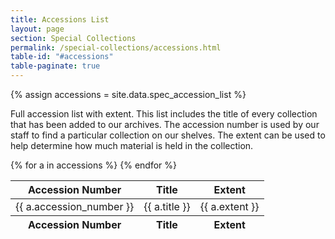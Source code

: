 ```yaml
---
title: Accessions List
layout: page
section: Special Collections
permalink: /special-collections/accessions.html
table-id: "#accessions"
table-paginate: true
---
```

{% assign accessions = site.data.spec_accession_list %}

Full accession list with extent. This list includes the title of every collection that has been added to our archives. The accession number is used by our staff to find a particular collection on our shelves. The extent can be used to help determine how much material is held in the collection.

<table id="accessions" class="table table-striped">
    <thead>
        <tr>
            <th>Accession Number</th>
            <th>Title</th>
            <th>Extent</th>
        </tr>
    </thead>
    <tbody>
    {% for a in accessions %}
        <tr>
            <td>{{ a.accession_number }}</td>
            <td>{{ a.title }}</td>
            <td>{{ a.extent }}</td>
        </tr>
    {% endfor %}
    </tbody>
    <thead>
        <tr>
            <th>Accession Number</th>
            <th>Title</th>
            <th>Extent</th>
        </tr>
    </thead>
</table>

